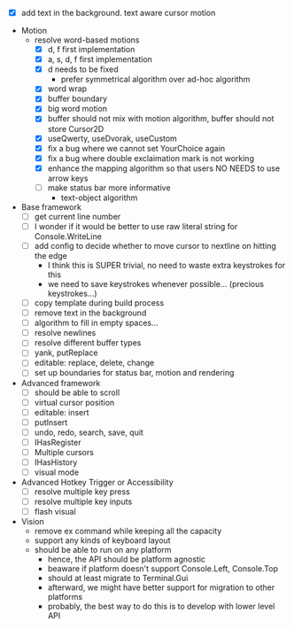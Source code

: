- [x] add text in the background. text aware cursor motion
- Motion
  - resolve word-based motions
    - [x] d, f first implementation
    - [x] a, s, d, f first implementation
    - [x] d needs to be fixed
      - prefer symmetrical algorithm over ad-hoc algorithm
    - [x] word wrap
    - [x] buffer boundary
    - [x] big word motion
    - [x] buffer should not mix with motion algorithm, buffer should not store Cursor2D
    - [x] useQwerty, useDvorak, useCustom
    - [x] fix a bug where we cannot set YourChoice again
    - [x] fix a bug where double exclaimation mark is not working
    - [x] enhance the mapping algorithm so that users NO NEEDS to use arrow keys
    - [ ] make status bar more informative
      - text-object algorithm
- Base framework
  - [ ] get current line number
  - [ ] I wonder if it would be better to use raw literal string for Console.WriteLine
  - [ ] add config to decide whether to move cursor to nextline on hitting the edge
    - I think this is SUPER trivial, no need to waste extra keystrokes for this
    - we need to save keystrokes whenever possible... (precious keystrokes...)
  - [ ] copy template during build process
  - [ ] remove text in the background
  - [ ] algorithm to fill in empty spaces...
  - [ ] resolve newlines
  - [ ] resolve different buffer types
  - [ ] yank, putReplace
  - [ ] editable: replace, delete, change
  - [ ] set up boundaries for status bar, motion and rendering
- Advanced framework
  - [ ] should be able to scroll
  - [ ] virtual cursor position
  - [ ] editable: insert
  - [ ] putInsert
  - [ ] undo, redo, search, save, quit
  - [ ] IHasRegister
  - [ ] Multiple cursors
  - [ ] IHasHistory
  - [ ] visual mode
- Advanced Hotkey Trigger or Accessibility
  - [ ] resolve multiple key press
  - [ ] resolve multiple key inputs
  - [ ] flash visual
- Vision
  - remove ex command while keeping all the capacity
  - support any kinds of keyboard layout
  - should be able to run on any platform
    - hence, the API should be platform agnostic
    - beaware if platform doesn't support Console.Left, Console.Top
    - should at least migrate to Terminal.Gui
    - afterward, we might have better support for migration to other platforms
    - probably, the best way to do this is to develop with lower level API